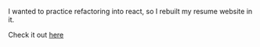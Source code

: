 I wanted to practice refactoring into react, so I rebuilt my resume website in it. 

Check it out [here](http://lordchair.github.io/react-resume/)

